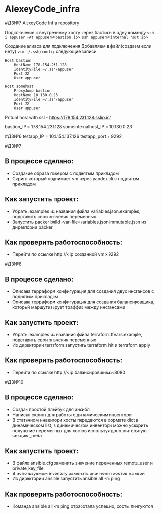 # AlexeyCode_infra
#ДЗ№7
AlexeyCode Infra repository


Подключение к внутреннему хосту через бастион в одну команду
``ssh -i appuser -At appuser@<bastion ip> ssh appuser@<internal host ip>``

Создание алиаса для подключения
Добавляем в файл(создаем если нету) `vim ~/.ssh/config` следующие записи
```
Host bastion
    HostName 178.154.231.128
    IdentityFile ~/.ssh/appuser
    Port 22
    User appuser

Host somehost
    ProxyJump bastion
    HostName 10.130.0.23
    IdentityFile ~/.ssh/appuser
    Port 22
    User appuser
```

Pritunl host with ssl - https://178.154.231.128.sslip.io/

bastion_IP = 178.154.231.128
someinternalhost_IP = 10.130.0.23

#ДЗ№6
testapp_IP = 104.154.137.126
testapp_port = 9292

#ДЗ№7
## В процессе сделано:
 - Создание образа пакером с поднятым прикладом
 - Скрипт который поднимает vm  через yandex cli c поднятым прикладом

## Как запустить проект:
 - Убрать .examples из названия файла variables.json.examples, подставить свои значения переменных
 - Запустить packer build -var-file=variables.json immutable.json из директории packer

## Как проверить работоспособность:
 - Перейти по ссылке http://<ip созданной vm>:9292

#ДЗ№8
## В процессе сделано:
- Описана терраформ конфигурация для создания двух инстансов с поднятым прикладом
- Описана терраформ конфигурация для создания балансировщика, который маршутизирует траффик между инстансами

## Как запустить проект:
- Убрать .examples из названия файла terraform.tfvars.example, подставить свои значения переменных
- Из директории terraform запустить terraform init и terraform apply

## Как проверить работоспособность:
- Перейти по ссылке http://<ip балансировщика>:8080

#ДЗ№10
## В процессе сделано:
- Создан простой плейбук для ансибл
- Написан скрипт для работы с динамическим инвентори
- В статичном инвентори хосты передаются в формате dict в динамическом list, в динемическом инвентори можно
  ускорить получение переменных для хостов используя дополнительную секцию _meta

## Как запустить проект:
- В файле ansible.cfg заменить значение переменных remote_user и private_key_file
- В используемом inventory заменить значчения хостов на свои
- Из директории ansible запустить ansible all -m ping

## Как проверить работоспособность:
- Команда ansible all -m ping отработала успешно, хосты пингуются
